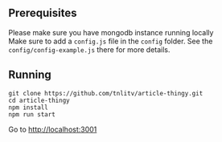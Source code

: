 ## Prerequisites   

Please make sure you have mongodb instance running locally   
Make sure to add a `config.js` file in the `config` folder. See the `config/config-example.js` there for more details.  

## Running

`git clone https://github.com/tnlitv/article-thingy.git`  
`cd article-thingy`  
`npm install`   
`npm run start` 

Go to <http://localhost:3001>
